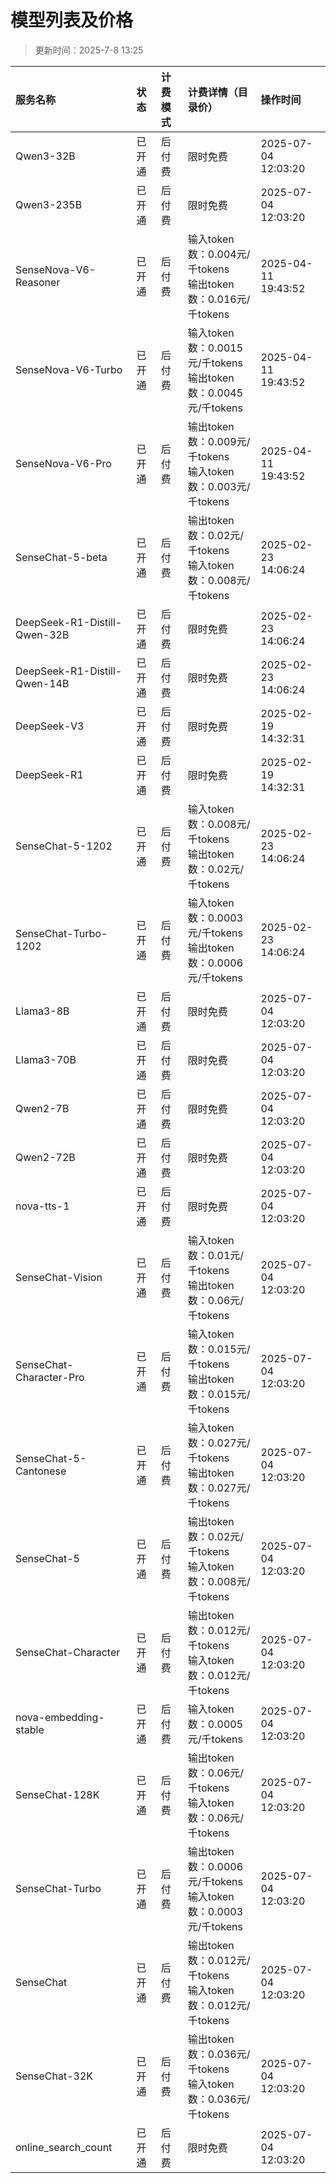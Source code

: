 # 模型列表及价格

>更新时间：2025-7-8 13:25

| 服务名称 | 状态 | 计费模式 | 计费详情（目录价） | 操作时间 |
| :--- | :--- | :--- | :--- | :--- |
| Qwen3-32B | 已开通 | 后付费 | 限时免费 | 2025-07-04 12:03:20 |
| Qwen3-235B | 已开通 | 后付费 | 限时免费 | 2025-07-04 12:03:20 |
| SenseNova-V6-Reasoner | 已开通 | 后付费 | 输入token数：0.004元/千tokens<br>输出token数：0.016元/千tokens | 2025-04-11 19:43:52 |
| SenseNova-V6-Turbo | 已开通 | 后付费 | 输入token数：0.0015元/千tokens<br>输出token数：0.0045元/千tokens | 2025-04-11 19:43:52 |
| SenseNova-V6-Pro | 已开通 | 后付费 | 输出token数：0.009元/千tokens<br>输入token数：0.003元/千tokens | 2025-04-11 19:43:52 |
| SenseChat-5-beta | 已开通 | 后付费 | 输出token数：0.02元/千tokens<br>输入token数：0.008元/千tokens | 2025-02-23 14:06:24 |
| DeepSeek-R1-Distill-Qwen-32B | 已开通 | 后付费 | 限时免费 | 2025-02-23 14:06:24 |
| DeepSeek-R1-Distill-Qwen-14B | 已开通 | 后付费 | 限时免费 | 2025-02-23 14:06:24 |
| DeepSeek-V3 | 已开通 | 后付费 | 限时免费 | 2025-02-19 14:32:31 |
| DeepSeek-R1 | 已开通 | 后付费 | 限时免费 | 2025-02-19 14:32:31 |
| SenseChat-5-1202 | 已开通 | 后付费 | 输入token数：0.008元/千tokens<br>输出token数：0.02元/千tokens | 2025-02-23 14:06:24 |
| SenseChat-Turbo-1202 | 已开通 | 后付费 | 输入token数：0.0003元/千tokens<br>输出token数：0.0006元/千tokens | 2025-02-23 14:06:24 |
| Llama3-8B | 已开通 | 后付费 | 限时免费 | 2025-07-04 12:03:20 |
| Llama3-70B | 已开通 | 后付费 | 限时免费 | 2025-07-04 12:03:20 |
| Qwen2-7B | 已开通 | 后付费 | 限时免费 | 2025-07-04 12:03:20 |
| Qwen2-72B | 已开通 | 后付费 | 限时免费 | 2025-07-04 12:03:20 |
| nova-tts-1 | 已开通 | 后付费 | 限时免费 | 2025-07-04 12:03:20 |
| SenseChat-Vision | 已开通 | 后付费 | 输入token数：0.01元/千tokens<br>输出token数：0.06元/千tokens | 2025-07-04 12:03:20 |
| SenseChat-Character-Pro | 已开通 | 后付费 | 输入token数：0.015元/千tokens<br>输出token数：0.015元/千tokens | 2025-07-04 12:03:20 |
| SenseChat-5-Cantonese | 已开通 | 后付费 | 输入token数：0.027元/千tokens<br>输出token数：0.027元/千tokens | 2025-07-04 12:03:20 |
| SenseChat-5 | 已开通 | 后付费 | 输出token数：0.02元/千tokens<br>输入token数：0.008元/千tokens | 2025-07-04 12:03:20 |
| SenseChat-Character | 已开通 | 后付费 | 输出token数：0.012元/千tokens<br>输入token数：0.012元/千tokens | 2025-07-04 12:03:20 |
| nova-embedding-stable | 已开通 | 后付费 | 输入token数：0.0005元/千tokens | 2025-07-04 12:03:20 |
| SenseChat-128K | 已开通 | 后付费 | 输出token数：0.06元/千tokens<br>输入token数：0.06元/千tokens | 2025-07-04 12:03:20 |
| SenseChat-Turbo | 已开通 | 后付费 | 输出token数：0.0006元/千tokens<br>输入token数：0.0003元/千tokens | 2025-07-04 12:03:20 |
| SenseChat | 已开通 | 后付费 | 输出token数：0.012元/千tokens<br>输入token数：0.012元/千tokens | 2025-07-04 12:03:20 |
| SenseChat-32K | 已开通 | 后付费 | 输出token数：0.036元/千tokens<br>输入token数：0.036元/千tokens | 2025-07-04 12:03:20 |
| online_search_count | 已开通 | 后付费 | 限时免费 | 2025-07-04 12:03:20 |